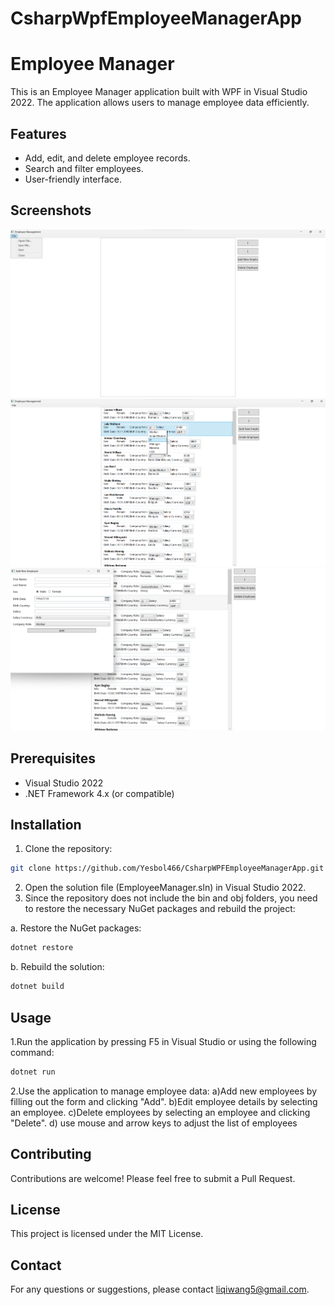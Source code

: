 # CsharpWpfEmployeeManagerApp

# Employee Manager

This is an Employee Manager application built with WPF in Visual Studio 2022. The application allows users to manage employee data efficiently.

## Features

- Add, edit, and delete employee records.
- Search and filter employees.
- User-friendly interface.

## Screenshots
![Begin Screen](WPF%20screenshots/Begin.png)
![Edit Screen](WPF%20screenshots/Edit.png)
![Add Screen](WPF%20screenshots/add.png)
## Prerequisites

- Visual Studio 2022
- .NET Framework 4.x (or compatible)

## Installation

1. Clone the repository:

```sh
git clone https://github.com/Yesbol466/CsharpWPFEmployeeManagerApp.git
```
2. Open the solution file (EmployeeManager.sln) in Visual Studio 2022.
3. Since the repository does not include the bin and obj folders, you need to restore the necessary NuGet packages and rebuild the project:

a. Restore the NuGet packages:
```sh 
dotnet restore
```
b. Rebuild the solution:
```sh 
dotnet build
```

## Usage
1.Run the application by pressing F5 in Visual Studio or using the following command:
```sh
dotnet run
```

2.Use the application to manage employee data:
a)Add new employees by filling out the form and clicking "Add".
b)Edit employee details by selecting an employee.
c)Delete employees by selecting an employee and clicking "Delete".
d) use mouse and arrow keys to adjust the list of employees

## Contributing
Contributions are welcome! Please feel free to submit a Pull Request.

## License
This project is licensed under the MIT License.

## Contact
For any questions or suggestions, please contact liqiwang5@gmail.com.
